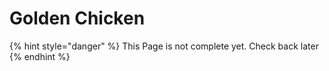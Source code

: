 # Golden Chicken

{% hint style="danger" %}
This Page is not complete yet. Check back later
{% endhint %}

